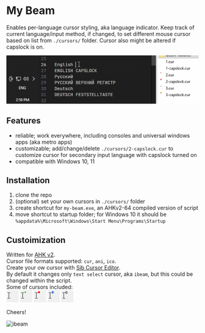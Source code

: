 # My Beam

Enables per-language cursor styling, aka language indicator.
Keep track of current language/input method, if changed, to set different mouse cursor based on list from `./cursors/` folder.
Cursor also might be altered if capslock is on.

<img src="img/how-it-work.gif" width="608" />

## Features

-   reliable; work everywhere, including consoles and universal windows apps (aka metro apps)
-   customizable; add/change/delete `./cursors/2-capslock.cur` to customize cursor for secondary input language with capslock turned on
-   compatible with Windows 10, 11

## Installation

1. clone the repo
2. (optional) set your own cursors in `./cursors/` folder
3. create shortcut for `my-beam.exe`, an AHKv2-64 compiled version of script
4. move shortcut to startup folder; for Windows 10 it should be `%appdata%\Microsoft\Windows\Start Menu\Programs\Startup`

## Custoimization

Written for [AHK v2](https://www.autohotkey.com/docs/v2/).  
Cursor file formats supported: `cur`, `ani`, `ico`.  
Create your ow cursor with [Sib Cursor Editor](http://www.sibcode.com/cursor-editor/).  
By default it changes only `text select` cursor, aka `ibeam`, but this could be changed within the script.  
Some of cursors included:  
<img src="img/ibeam-default.jpg" alt="default i-beam cursor" />
<img src="img/ibeam-dot-green.jpg" alt="i-beam cursor with dot" />
<img src="img/ibeam-circle-red.jpg" alt="i-beam cursor with circle" />
<img src="img/ibeam-arrow-up-blue.jpg" alt="i-beam cursor with arrow up" />
<img src="img/ibeam-g.jpg" alt="i-beam cursor with letter g" />

Cheers!

<img src="https://upload.wikimedia.org/wikipedia/commons/thumb/0/09/I-BeamCrossSection.svg/220px-I-BeamCrossSection.svg.png" alt="ibeam" />


